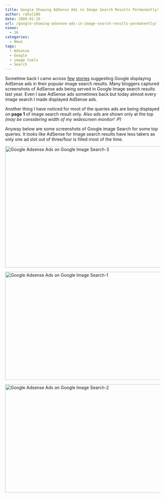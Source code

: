 ```yaml
---
title: Google Showing AdSense Ads in Image Search Results Permanently!
author: rahul286
date: 2009-01-16
url: /google-showing-adsense-ads-in-image-search-results-permanently/
views:
  - 16
categories:
  - News
tags:
  - Adsense
  - Google
  - image tools
  - Search
---
```

Sometime back I came across <a href="http://googlesystem.blogspot.com/2008/10/google-tests-image-search-ads.html" onclick="_gaq.push(['_trackEvent', 'outbound-article', 'http://googlesystem.blogspot.com/2008/10/google-tests-image-search-ads.html', 'few']);" >few</a> <a href="http://www.techcrunch.com/2008/10/03/google-image-search-ads-in-the-wild-looks-like-they-need-work/" onclick="_gaq.push(['_trackEvent', 'outbound-article', 'http://www.techcrunch.com/2008/10/03/google-image-search-ads-in-the-wild-looks-like-they-need-work/', 'stories']);" >stories</a> suggesting Google displaying AdSense ads in their popular image search results. Many bloggers captured screenshots of AdSense ads being served in Google Image search results last year. Even I saw AdSense ads sometimes back but today almost every image search I made displayed AdSense ads.

Another thing I have noticed for most of the queries ads are being displayed on **page 1** of image search result only. Also ads are shown only at the top *(may be considering width of my widescreen monitor! :P)*

Anyway below are some screenshots of Google image Search for some top queries. It looks like AdSense for Image search results have less takers as only one ad slot out of three/four is filled most of the time.

[<img class="wp-image-52966" style="border-right: 0px;border-top: 0px;border-left: 0px;border-bottom: 0px" src="http://cdn.devilsworkshop.org/files/2009/01/googleadsenseadsongoogleimagesearch3-thumb.png" border="0" alt="Google Adsense Ads on Google Image Search-3" width="564" height="395" />][1]

[<img style="border-right: 0px;border-top: 0px;border-left: 0px;border-bottom: 0px" src="http://cdn.devilsworkshop.org/files/2009/01/googleadsenseadsongoogleimagesearch1-thumb.png" border="0" alt="Google Adsense Ads on Google Image Search-1" width="567" height="352" />][2]

[<img style="border-right: 0px;border-top: 0px;border-left: 0px;border-bottom: 0px" src="http://cdn.devilsworkshop.org/files/2009/01/googleadsenseadsongoogleimagesearch2-thumb.png" border="0" alt="Google Adsense Ads on Google Image Search-2" width="557" height="353" />][3]

 [1]: http://cdn.devilsworkshop.org/files/2009/01/googleadsenseadsongoogleimagesearch3.png
 [2]: http://cdn.devilsworkshop.org/files/2009/01/googleadsenseadsongoogleimagesearch1.png
 [3]: http://cdn.devilsworkshop.org/files/2009/01/googleadsenseadsongoogleimagesearch2.png
